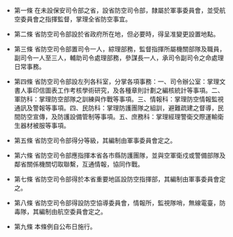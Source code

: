 * 第一條 在未設保安司令部之省，設省防空司令部，隸屬於軍事委員會，並受航空委員會之指揮監督，掌理全省防空事宜。

* 第二條 省防空司令部設於省政府所在地，但必要時，得呈准變更設置地點。

* 第三條 省防空司令部置司令一人，綜理部務，監督指揮所屬機關部隊及職員，副司令一人至三人，輔助司令處理部務，參謀長一人，承司令副司令之命處理日常事務。

* 第四條 省防空司令部設左列各科室，分掌各項事務：一、司令辦公室：掌理文書人事印信圖表工作考核學術研究，及各種章則計劃之編核統計等事項。二、軍防科：掌理防空部隊之訓練與作戰等事項。三、情報科：掌理防空情報監視通訊及警報等事項。四、民防科：掌理防護團隊之組訓，避難疏建之督導，民間防空宣傳，及防護設備管制等事項。五、庶務科：掌理經理警衛交際運輸衛生器材被服等事項。

* 第五條 省防空司令部得分等級，其編制由軍事委員會定之。

* 第六條 省防空司令部應指揮本省各市縣防護團隊，並與空軍衛戍或警備部隊及鄰省關係機關切取聯繫，互通情報，協同作戰。

* 第七條 省防空司令部得於本省重要地區設防空指揮部，其編制由軍事委員會定之。

* 第八條 省防空司令部得設防空協導委員會，情報所，監視隊哨，無線電臺，防毒隊，其編制由航空委員會定之。

* 第九條 本條例自公布日施行。

